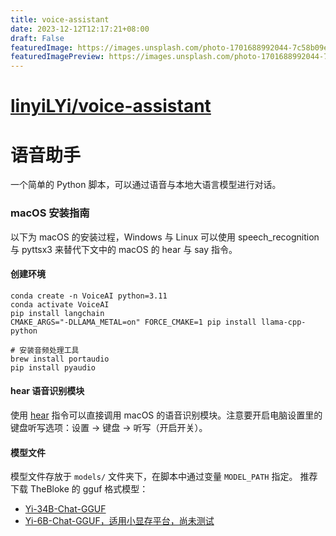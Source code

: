 ```yaml
---
title: voice-assistant
date: 2023-12-12T12:17:21+08:00
draft: False
featuredImage: https://images.unsplash.com/photo-1701688992044-7c58b09effa5?ixid=M3w0NjAwMjJ8MHwxfHJhbmRvbXx8fHx8fHx8fDE3MDIzNTQ1Njd8&ixlib=rb-4.0.3
featuredImagePreview: https://images.unsplash.com/photo-1701688992044-7c58b09effa5?ixid=M3w0NjAwMjJ8MHwxfHJhbmRvbXx8fHx8fHx8fDE3MDIzNTQ1Njd8&ixlib=rb-4.0.3
---
```


# [linyiLYi/voice-assistant](https://github.com/linyiLYi/voice-assistant)

# 语音助手

一个简单的 Python 脚本，可以通过语音与本地大语言模型进行对话。

### macOS 安装指南

以下为 macOS 的安装过程，Windows 与 Linux 可以使用 speech_recognition 与 pyttsx3 来替代下文中的 macOS 的 hear 与 say 指令。

#### 创建环境
```
conda create -n VoiceAI python=3.11
conda activate VoiceAI
pip install langchain
CMAKE_ARGS="-DLLAMA_METAL=on" FORCE_CMAKE=1 pip install llama-cpp-python

# 安装音频处理工具
brew install portaudio
pip install pyaudio
```

#### hear 语音识别模块
使用 [hear](https://github.com/sveinbjornt/hear) 指令可以直接调用 macOS 的语音识别模块。注意要开启电脑设置里的键盘听写选项：设置 -> 键盘 -> 听写（开启开关）。

#### 模型文件
模型文件存放于  `models/` 文件夹下，在脚本中通过变量 `MODEL_PATH` 指定。
推荐下载 TheBloke 的 gguf 格式模型：
- [Yi-34B-Chat-GGUF](https://huggingface.co/TheBloke/Yi-34B-Chat-GGUF/blob/main/yi-34b-chat.Q8_0.gguf)
- [Yi-6B-Chat-GGUF，适用小显存平台，尚未测试](https://huggingface.co/XeIaso/yi-chat-6B-GGUF/tree/main)
